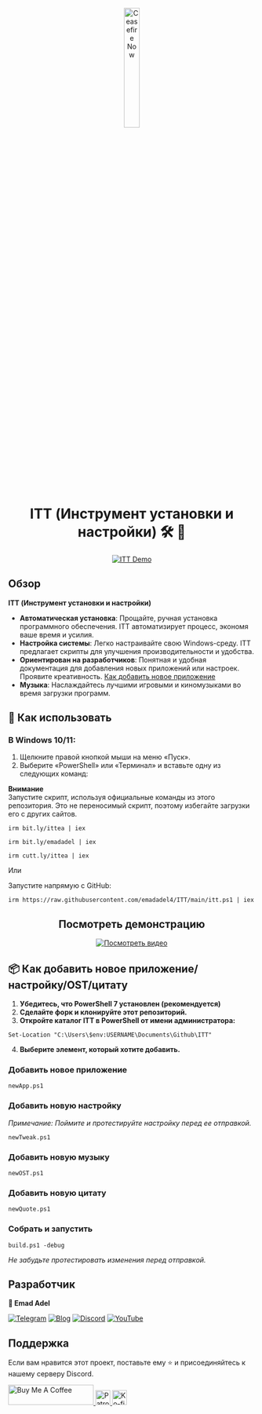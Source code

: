 <p align="center">
  <a href="https://techforpalestine.org/learn-more" rel="nofollow">
    <img src="https://raw.githubusercontent.com/Safouene1/support-palestine-banner/master/StandWithPalestine.svg" alt="Ceasefire Now" style="width:25%;">
  </a>
</p>

<h1 align="center">
ITT (Инструмент установки и настройки) 🛠️ 🚀
</h1>

<p align="center">
  <a target="_blank" rel="noopener noreferrer" href="https://raw.githubusercontent.com/emadadel4/ITT/main/static/Images/demo.PNG">
    <img src="https://raw.githubusercontent.com/emadadel4/ITT/main/static/Images/demo.PNG" alt="ITT Demo" style="max-width: 100%;">
  </a>
</p>

<h2>Обзор</h2>

<p><strong>ITT (Инструмент установки и настройки)</strong></p>

- **Автоматическая установка**: Прощайте, ручная установка программного обеспечения. ITT автоматизирует процесс, экономя ваше время и усилия.
- **Настройка системы**: Легко настраивайте свою Windows-среду. ITT предлагает скрипты для улучшения производительности и удобства.
- **Ориентирован на разработчиков**: Понятная и удобная документация для добавления новых приложений или настроек. Проявите креативность. <a href="#--how-to-add-a-new-apptweakostquote">Как добавить новое приложение</a>
- **Музыка**: Наслаждайтесь лучшими игровыми и киномузыками во время загрузки программ.

<h2>🚀 Как использовать</h2>

<h3>В Windows 10/11:</h3>
<ol>
<li>Щелкните правой кнопкой мыши на меню «Пуск».</li>
<li>Выберите «PowerShell» или «Терминал» и вставьте одну из следующих команд:</li>
</ol>

**Внимание**  
Запустите скрипт, используя официальные команды из этого репозитория. Это не переносимый скрипт, поэтому избегайте загрузки его с других сайтов.

<pre><code>irm bit.ly/ittea | iex</code></pre>

<pre><code>irm bit.ly/emadadel | iex</code></pre>

<pre><code>irm cutt.ly/ittea | iex</code></pre>

Или

<p>Запустите напрямую с GitHub:</p>

<pre><code>irm https://raw.githubusercontent.com/emadadel4/ITT/main/itt.ps1 | iex
</code></pre>

<div align="center">

  ## Посмотреть демонстрацию

  [![Посмотреть видео](https://raw.githubusercontent.com/emadadel4/IT/main/static/Images/thumbnail.jpg)](https://www.youtube.com/watch?v=QmO82OTsU5c)
</div>

<h2> 📦 Как добавить новое приложение/настройку/OST/цитату</h2>
<ol>
<li><strong>Убедитесь, что PowerShell 7 установлен (рекомендуется)</strong></li>
<li><strong>Сделайте форк и клонируйте этот репозиторий.</strong></li>
<li><strong>Откройте каталог ITT в PowerShell от имени администратора:</strong></li>
</ol>

<pre><code>Set-Location "C:\Users\$env:USERNAME\Documents\Github\ITT"
</code></pre>

<ol start="4">
<li><strong>Выберите элемент, который хотите добавить.</strong></li>
</ol>

<h3>Добавить новое приложение</h3>

<pre><code>newApp.ps1
</code></pre>

<h3>Добавить новую настройку</h3>

<p><em>Примечание: Поймите и протестируйте настройку перед ее отправкой.</em></p>

<pre><code>newTweak.ps1
</code></pre>

<h3>Добавить новую музыку</h3>

<pre><code>newOST.ps1
</code></pre>

<h3>Добавить новую цитату</h3>

<pre><code>newQuote.ps1
</code></pre>

<h3>Собрать и запустить</h3>

<pre><code>build.ps1 -debug
</code></pre>

<p><em>Не забудьте протестировать изменения перед отправкой.</em></p>

<h2>Разработчик</h2>

<p><strong>👤 Emad Adel</strong></p>

[![Telegram](https://img.shields.io/badge/Telegram-2CA5E0?style=flat&logo=telegram&logoColor=white)](https://t.me/ittemadadel) [![Blog](https://img.shields.io/badge/Blog-FF5722?style=flat&logo=blogger&logoColor=white)](https://emadadel4.github.io) [![Discord](https://img.shields.io/badge/-Discord-7289da?style=flat&logo=discord&logoColor=white)](https://discord.gg/3eV79KgD)  <a href="https://www.youtube.com/@emadadel4" style="margin-right: 20px;">
        <img src="https://img.shields.io/badge/YouTube-FF0000?style=flat&logo=youtube&logoColor=white" alt="YouTube">
</a>

## Поддержка

<p>Если вам нравится этот проект, поставьте ему ⭐️ и присоединяйтесь к нашему серверу Discord.</p>

<a href="https://www.buymeacoffee.com/emadadel" target="_blank">
  <img src="https://cdn.buymeacoffee.com/buttons/default-orange.png" alt="Buy Me A Coffee" height="41" width="174">
</a>
<a href="https://www.patreon.com/emadadel" target="_blank">
  <img src="https://img.shields.io/badge/Patron-blue?logo=patreon" alt="Patron" height="30">
</a>
<a href="https://ko-fi.com/emadadel" target="_blank">
  <img src="https://img.shields.io/badge/Ko--fi-blue?logo=kofi" alt="Ko-fi" height="30">
</a>
